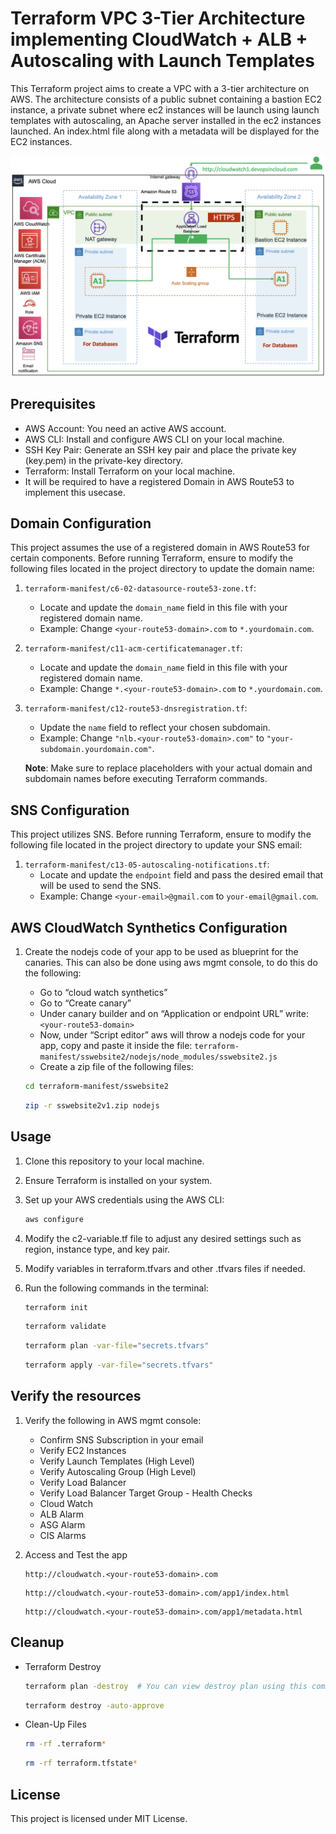 # Terraform VPC 3-Tier Architecture implementing CloudWatch + ALB + Autoscaling with Launch Templates

This Terraform project aims to create a VPC with a 3-tier architecture on AWS. The architecture consists of a public subnet containing a bastion EC2 instance, a private subnet where ec2 instances will be launch using launch templates with autoscaling, an Apache server installed in the ec2 instances launched. An index.html file along with a metadata  will be displayed for the EC2 instances.

![05-terraform](https://github.com/Enoch-Gonzalez/images/blob/main/05-terraform.png)

## Prerequisites

- AWS Account: You need an active AWS account.
- AWS CLI: Install and configure AWS CLI on your local machine.
- SSH Key Pair: Generate an SSH key pair and place the private key (key.pem) in the private-key directory.
- Terraform: Install Terraform on your local machine.
- It will be required to have a registered Domain in AWS Route53 to implement this usecase.

## Domain Configuration

This project assumes the use of a registered domain in AWS Route53 for certain components. Before running Terraform, ensure to modify the following files located in the project directory to update the domain name:

1. `terraform-manifest/c6-02-datasource-route53-zone.tf`:
    - Locate and update the `domain_name` field in this file with your registered domain name.
    - Example: Change `<your-route53-domain>.com` to `*.yourdomain.com`.

2. `terraform-manifest/c11-acm-certificatemanager.tf`:
    - Locate and update the `domain_name` field in this file with your registered domain name.
    - Example: Change `*.<your-route53-domain>.com` to `*.yourdomain.com`.

3. `terraform-manifest/c12-route53-dnsregistration.tf`:
    - Update the `name` field to reflect your chosen subdomain.
    - Example: Change `"nlb.<your-route53-domain>.com"` to `"your-subdomain.yourdomain.com"`.

    **Note**: Make sure to replace placeholders with your actual domain and subdomain names before executing Terraform commands.

## SNS Configuration

This project utilizes SNS. Before running Terraform, ensure to modify the following file located in the project directory to update your SNS email:

1. `terraform-manifest/c13-05-autoscaling-notifications.tf`:
    - Locate and update the `endpoint` field and pass the desired email that will be used to send the SNS.
    - Example: Change `<your-email>@gmail.com` to `your-email@gmail.com`.

## AWS CloudWatch Synthetics Configuration

1. Create the nodejs code of your app to be used as blueprint for the canaries. This can also be done using aws mgmt console, to do this do the following:
    - Go to “cloud watch synthetics”
    - Go to “Create canary”
    - Under canary builder and on “Application or endpoint URL” write: `<your-route53-domain>`
    - Now, under “Script editor” aws will throw a nodejs code for your app, copy and paste it inside the file: `terraform-manifest/sswebsite2/nodejs/node_modules/sswebsite2.js`
    - Create a zip file of the following files:

    ```bash
    cd terraform-manifest/sswebsite2
    ```
	
    ```bash
    zip -r sswebsite2v1.zip nodejs
    ```
    
## Usage

1. Clone this repository to your local machine.

2. Ensure Terraform is installed on your system.

3. Set up your AWS credentials using the AWS CLI:

    ```bash
    aws configure
    ```

4. Modify the c2-variable.tf file to adjust any desired settings such as region, instance type, and key pair.

5. Modify variables in terraform.tfvars and other .tfvars files if needed.

6. Run the following commands in the terminal:

    ```bash
    terraform init
    ```

    ```bash
    terraform validate
    ```

    ```bash
    terraform plan -var-file="secrets.tfvars"
    ```

    ```bash
    terraform apply -var-file="secrets.tfvars"
    ```
    
## Verify the resources

1. Verify the following in AWS mgmt console:

    - Confirm SNS Subscription in your email
    - Verify EC2 Instances
    - Verify Launch Templates (High Level)
    - Verify Autoscaling Group (High Level)
    - Verify Load Balancer
    - Verify Load Balancer Target Group - Health Checks
    - Cloud Watch
    - ALB Alarm
    - ASG Alarm
    - CIS Alarms

2. Access and Test the app

    ```
    http://cloudwatch.<your-route53-domain>.com
    ```
    
    ```
    http://cloudwatch.<your-route53-domain>.com/app1/index.html
    ```

    ```
    http://cloudwatch.<your-route53-domain>.com/app1/metadata.html
    ```

## Cleanup

- Terraform Destroy

    ```bash
    terraform plan -destroy  # You can view destroy plan using this command
    ```

    ```bash    
    terraform destroy -auto-approve
    ```

- Clean-Up Files

    ```bash
    rm -rf .terraform*
    ```

    ```bash
    rm -rf terraform.tfstate*
    ```

## License

This project is licensed under MIT License.